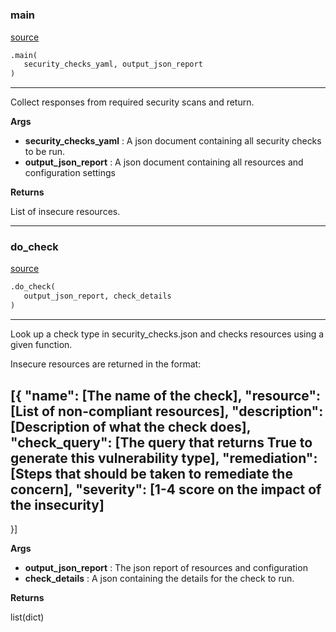 #


### main
[source](https://github.com/tjtharrison/pytmac/blob/main/./bin/resource_validator.py/#L5)
```python
.main(
   security_checks_yaml, output_json_report
)
```

---
Collect responses from required security scans and return.


**Args**

* **security_checks_yaml**  : A json document containing all security checks to be run.
* **output_json_report**  : A json document containing all resources and configuration settings


**Returns**

List of insecure resources.

----


### do_check
[source](https://github.com/tjtharrison/pytmac/blob/main/./bin/resource_validator.py/#L34)
```python
.do_check(
   output_json_report, check_details
)
```

---
Look up a check type in security_checks.json and checks resources using a given function.

Insecure resources are returned in the format:

[{
"name": [The name of the check],
"resource": [List of non-compliant resources],
"description": [Description of what the check does],
"check_query": [The query that returns True to generate this vulnerability type],
"remediation": [Steps that should be taken to remediate the concern],
"severity": [1-4 score on the impact of the insecurity]
---
}]


**Args**

* **output_json_report**  : The json report of resources and configuration
* **check_details**  : A json containing the details for the check to run.


**Returns**

list(dict)
